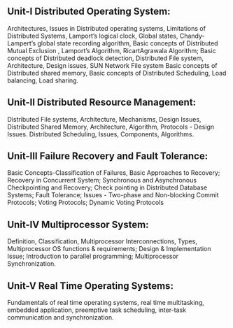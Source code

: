 
## Unit-I Distributed Operating System: 
Architectures, 
Issues in Distributed operating systems, 
Limitations of Distributed Systems, 
Lamport’s logical clock, 
Global states, 
Chandy-Lampert’s global state recording algorithm, 
Basic concepts of Distributed Mutual Exclusion ,
Lamport’s Algorithm, 
RicartAgrawala Algorithm; 
Basic concepts of Distributed deadlock detection, 
Distributed File system,
Architecture, 
Design issues, 
SUN Network File system Basic concepts of Distributed shared memory,
Basic concepts of Distributed Scheduling, 
Load balancing, 
Load sharing.

## Unit-II Distributed Resource Management: 
Distributed File systems, 
Architecture, 
Mechanisms, Design
Issues, Distributed Shared Memory, Architecture, Algorithm, Protocols - Design Issues. Distributed
Scheduling, Issues, Components, Algorithms.

## Unit-III Failure Recovery and Fault Tolerance: 
Basic Concepts-Classification of Failures, 
Basic Approaches to Recovery; 
Recovery in Concurrent System; 
Synchronous and Asynchronous
Checkpointing and Recovery; 
Check pointing in Distributed Database Systems; 
Fault Tolerance;
Issues - Two-phase and Non-blocking Commit Protocols; 
Voting Protocols; 
Dynamic Voting Protocols

## Unit-IV Multiprocessor System: 
Definition, 
Classification,
Multiprocessor Interconnections, 
Types,
Multiprocessor OS functions & requirements; Design & Implementation Issue; Introduction to parallel
programming; Multiprocessor Synchronization.

## Unit-V Real Time Operating Systems: 
Fundamentals of real time operating systems, real time multitasking,
embedded application, preemptive task scheduling, inter-task communication and synchronization.

